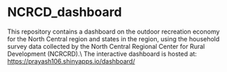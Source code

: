 # NCRCD_dashboard
This repository contains a dashboard on the outdoor recreation economy for the North Central region and states in the region, using the household survey data collected by the North Central Regional Center for Rural Development (NCRCRD).\\
The interactive dashboard is hosted at: https://prayash106.shinyapps.io/dashboard/
